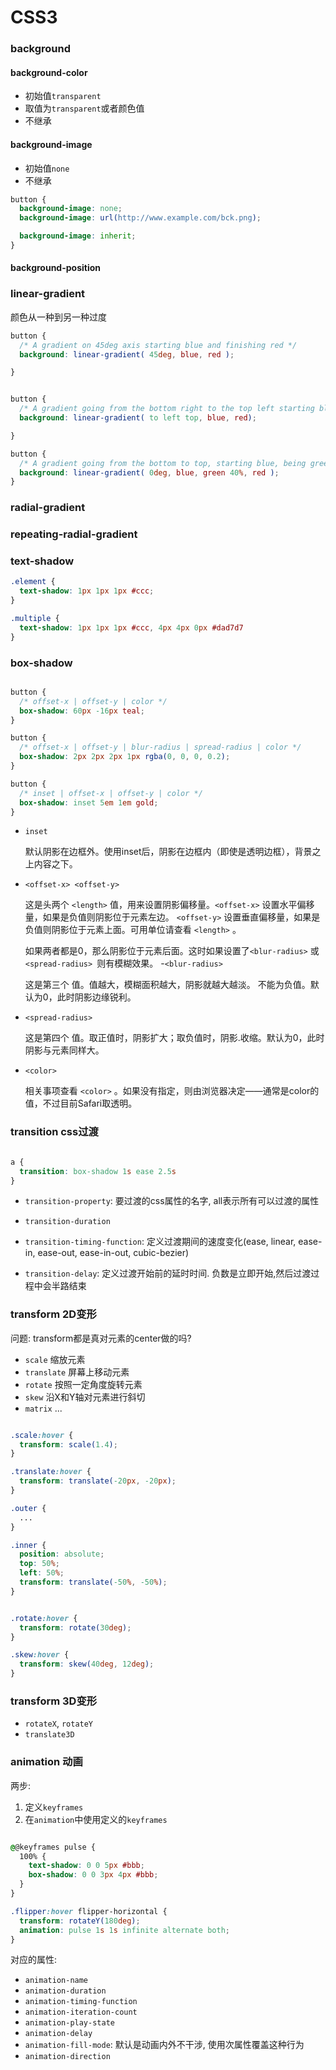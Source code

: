 # CSS3


### background

#### background-color
* 初始值`transparent`
* 取值为`transparent`或者颜色值
* 不继承

#### background-image
* 初始值`none`
* 不继承

```css
button {
  background-image: none;
  background-image: url(http://www.example.com/bck.png);

  background-image: inherit;
}
```

#### background-position




### linear-gradient

颜色从一种到另一种过度

```css
button {
  /* A gradient on 45deg axis starting blue and finishing red */
  background: linear-gradient( 45deg, blue, red );          

}


button {
  /* A gradient going from the bottom right to the top left starting blue and finishing red */
  background: linear-gradient( to left top, blue, red);      

}

button {
  /* A gradient going from the bottom to top, starting blue, being green after 40% and finishing red */
  background: linear-gradient( 0deg, blue, green 40%, red );
}

```

### radial-gradient

### repeating-radial-gradient



### text-shadow

```css
.element {
  text-shadow: 1px 1px 1px #ccc;
}

.multiple {
  text-shadow: 1px 1px 1px #ccc, 4px 4px 0px #dad7d7
}


```

### box-shadow

```css

button {
  /* offset-x | offset-y | color */
  box-shadow: 60px -16px teal;
}

button {
  /* offset-x | offset-y | blur-radius | spread-radius | color */
  box-shadow: 2px 2px 2px 1px rgba(0, 0, 0, 0.2);
}

button {
  /* inset | offset-x | offset-y | color */
  box-shadow: inset 5em 1em gold;
}

```

- `inset`

  默认阴影在边框外。使用inset后，阴影在边框内（即使是透明边框），背景之上内容之下。
- `<offset-x> <offset-y>`

  这是头两个 `<length>` 值，用来设置阴影偏移量。`<offset-x>` 设置水平偏移量，如果是负值则阴影位于元素左边。 `<offset-y>` 设置垂直偏移量，如果是负值则阴影位于元素上面。可用单位请查看 `<length>` 。

  如果两者都是0，那么阴影位于元素后面。这时如果设置了`<blur-radius>` 或`<spread-radius> `则有模糊效果。
-`<blur-radius>`

  这是第三个 <length> 值。值越大，模糊面积越大，阴影就越大越淡。 不能为负值。默认为0，此时阴影边缘锐利。
- `<spread-radius>`

  这是第四个 <length> 值。取正值时，阴影扩大；取负值时，阴影.收缩。默认为0，此时阴影与元素同样大。
- `<color>`

  相关事项查看 `<color>` 。如果没有指定，则由浏览器决定——通常是color的值，不过目前Safari取透明。


### transition css过渡

```css

a {
  transition: box-shadow 1s ease 2.5s
}


```

- `transition-property`: 要过渡的css属性的名字, all表示所有可以过渡的属性

- `transition-duration`

- `transition-timing-function`: 定义过渡期间的速度变化(ease, linear, ease-in, ease-out, ease-in-out, cubic-bezier)

- `transition-delay`: 定义过渡开始前的延时时间. 负数是立即开始,然后过渡过程中会半路结束

### transform 2D变形


问题: transform都是真对元素的center做的吗?

- `scale` 缩放元素
- `translate` 屏幕上移动元素
- `rotate` 按照一定角度旋转元素
- `skew` 沿X和Y轴对元素进行斜切
- `matrix` ...


```css

.scale:hover {
  transform: scale(1.4);
}

.translate:hover {
  transform: translate(-20px, -20px);
}

.outer {
  ...
}

.inner {
  position: absolute;
  top: 50%;
  left: 50%;
  transform: translate(-50%, -50%);
}


.rotate:hover {
  transform: rotate(30deg);
}

.skew:hover {
  transform: skew(40deg, 12deg);
}

```

### transform 3D变形

- `rotateX`, `rotateY`
- `translate3D`

### animation 动画

两步:
1. 定义`keyframes`
2. 在`animation`中使用定义的`keyframes`

```css

@@keyframes pulse {
  100% {
    text-shadow: 0 0 5px #bbb;
    box-shadow: 0 0 3px 4px #bbb;
  }
}

.flipper:hover flipper-horizontal {
  transform: rotateY(180deg);
  animation: pulse 1s 1s infinite alternate both;
}

```

对应的属性:
* `animation-name`
* `animation-duration`
* `animation-timing-function`
* `animation-iteration-count`
* `animation-play-state`
* `animation-delay`
* `animation-fill-mode`: 默认是动画内外不干涉, 使用次属性覆盖这种行为
* `animation-direction`
